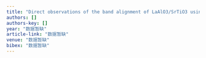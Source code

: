 ```yaml
---
title: "Direct observations of the band alignment of LaAlO3/SrTiO3 using scanning tunneling microscopy"
authors: []
authors-key: []
year: "数据暂缺"
article-link: "数据暂缺"
venue: "数据暂缺"
bibex: "数据暂缺"
---
```

